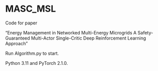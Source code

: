 # MASC_MSL
Code for paper 

“Energy Management in Networked Multi-Energy Microgrids A Safety-Guaranteed Multi-Actor Single-Critic Deep Reinforcement Learning Approach”

Run Algorithm.py to start.

Python 3.11 and PyTorch 2.1.0.
